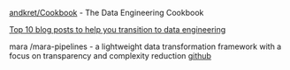 [andkret/Cookbook](https://github.com/andkret/Cookbook) - The Data Engineering Cookbook

[Top 10 blog posts to help you transition to data engineering](https://blog.insightdatascience.com/top-10-blog-posts-to-help-you-transition-to-data-engineering-1db2312ecdaf)

mara /mara-pipelines - a lightweight data transformation framework with a focus on transparency and complexity reduction [github](https://github.com/mara/mara-pipelines)
